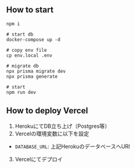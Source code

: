 ## How to start

```
npm i

# start db
docker-compose up -d

# copy env file
cp env.local .env

# migrate db
npx prisma migrate dev
npx prisma generate

# start
npm run dev
```

## How to deploy Vercel

1. HerokuにてDB立ち上げ（Postgres等）
2. Vercelの環境変数に以下を設定
  - `DATABASE_URL`: 上記HerokuのデータベースへURI
3. Vercelにてデプロイ
